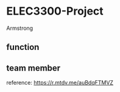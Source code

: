 # ELEC3300-Project
Armstrong

## function

## team member


reference: https://r.mtdv.me/auBdqFTMVZ
